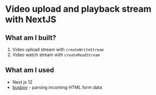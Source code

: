 # Video upload and playback stream with NextJS

## What am I built?
1. Video upload stream with `createWriteStream`
2. Video watch stream with `createReadStream`

## What am I used
* Next.js 12
* [busboy](https://www.npmjs.com/package/busboy) - parsing incoming HTML form data

